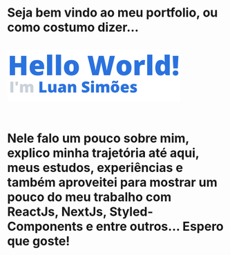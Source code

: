 <h1 styles="border: none;">
  Seja bem vindo ao meu portfolio, ou como costumo dizer...
  <br />
  <br />
  <img src="./public/assets/helloWorld.png" alt="Hello World" />
  <br />
  <br />

  <p>Nele falo um pouco sobre mim, explico minha trajetória até aqui, meus estudos, experiências e também aproveitei para mostrar um pouco do meu trabalho com ReactJs, NextJs, Styled-Components e entre outros... Espero que goste!</p>
</h1>
